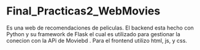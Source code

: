 # Final_Practicas2_WebMovies
Es una web de recomendaciones de peliculas. El backend esta hecho con Python y su framework de Flask  el cual es utilizado para gestionar la conecion con la APi de Moviebd  .  Para el frontend  utilizo html, js, y css.
